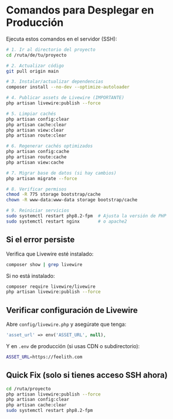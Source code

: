 # Comandos para Desplegar en Producción

Ejecuta estos comandos en el servidor (SSH):

```bash
# 1. Ir al directorio del proyecto
cd /ruta/de/tu/proyecto

# 2. Actualizar código
git pull origin main

# 3. Instalar/actualizar dependencias
composer install --no-dev --optimize-autoloader

# 4. Publicar assets de Livewire (IMPORTANTE)
php artisan livewire:publish --force

# 5. Limpiar cachés
php artisan config:clear
php artisan cache:clear
php artisan view:clear
php artisan route:clear

# 6. Regenerar cachés optimizados
php artisan config:cache
php artisan route:cache
php artisan view:cache

# 7. Migrar base de datos (si hay cambios)
php artisan migrate --force

# 8. Verificar permisos
chmod -R 775 storage bootstrap/cache
chown -R www-data:www-data storage bootstrap/cache

# 9. Reiniciar servicios
sudo systemctl restart php8.2-fpm  # Ajusta la versión de PHP
sudo systemctl restart nginx       # o apache2
```

## Si el error persiste

Verifica que Livewire esté instalado:

```bash
composer show | grep livewire
```

Si no está instalado:

```bash
composer require livewire/livewire
php artisan livewire:publish --force
```

## Verificar configuración de Livewire

Abre `config/livewire.php` y asegúrate que tenga:

```php
'asset_url' => env('ASSET_URL', null),
```

Y en `.env` de producción (si usas CDN o subdirectorio):

```bash
ASSET_URL=https://feelith.com
```

## Quick Fix (solo si tienes acceso SSH ahora)

```bash
cd /ruta/proyecto
php artisan livewire:publish --force
php artisan config:clear
php artisan cache:clear
sudo systemctl restart php8.2-fpm
```

